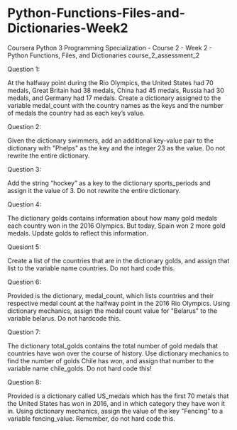 # Python-Functions-Files-and-Dictionaries-Week2
Coursera Python 3 Programming Specialization - Course 2 - Week 2 - Python Functions, Files, and Dictionaries 
course_2_assessment_2

Question 1:

At the halfway point during the Rio Olympics, the United States had 70 medals, Great Britain had 38 medals, China had 45 medals, Russia had 30 medals, and Germany had 17 medals. Create a dictionary assigned to the variable medal_count with the country names as the keys and the number of medals the country had as each key’s value.


Question 2:

Given the dictionary swimmers, add an additional key-value pair to the dictionary with "Phelps" as the key and the integer 23 as the value. Do not rewrite the entire dictionary.


Question 3:

Add the string “hockey” as a key to the dictionary sports_periods and assign it the value of 3. Do not rewrite the entire dictionary.


Question 4:

The dictionary golds contains information about how many gold medals each country won in the 2016 Olympics. But today, Spain won 2 more gold medals. Update golds to reflect this information.


Quesiont 5:

Create a list of the countries that are in the dictionary golds, and assign that list to the variable name countries. Do not hard code this.


Question 6:

Provided is the dictionary, medal_count, which lists countries and their respective medal count at the halfway point in the 2016 Rio Olympics. Using dictionary mechanics, assign the medal count value for "Belarus" to the variable belarus. Do not hardcode this.


Question 7:

The dictionary total_golds contains the total number of gold medals that countries have won over the course of history. Use dictionary mechanics to find the number of golds Chile has won, and assign that number to the variable name chile_golds. Do not hard code this!


Question 8:

Provided is a dictionary called US_medals which has the first 70 metals that the United States has won in 2016, and in which category they have won it in. Using dictionary mechanics, assign the value of the key "Fencing" to a variable fencing_value. Remember, do not hard code this.






